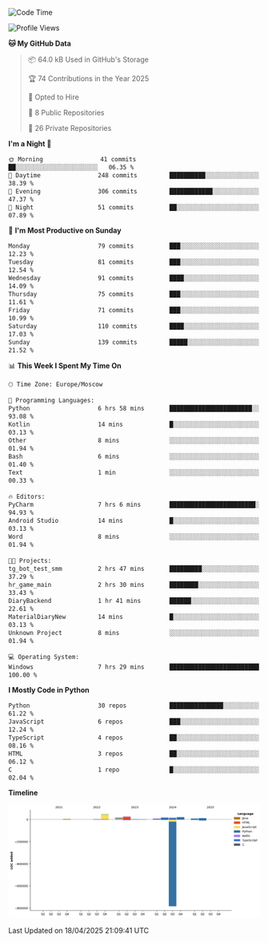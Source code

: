 <!--START_SECTION:waka-->
![Code Time](http://img.shields.io/badge/Code%20Time-658%20hrs%2058%20mins-blue)

![Profile Views](http://img.shields.io/badge/Profile%20Views-0-blue)

**🐱 My GitHub Data** 

> 📦 64.0 kB Used in GitHub's Storage 
 > 
> 🏆 74 Contributions in the Year 2025
 > 
> 💼 Opted to Hire
 > 
> 📜 8 Public Repositories 
 > 
> 🔑 26 Private Repositories 
 > 
**I'm a Night 🦉** 

```text
🌞 Morning                41 commits          ██░░░░░░░░░░░░░░░░░░░░░░░   06.35 % 
🌆 Daytime                248 commits         ██████████░░░░░░░░░░░░░░░   38.39 % 
🌃 Evening                306 commits         ████████████░░░░░░░░░░░░░   47.37 % 
🌙 Night                  51 commits          ██░░░░░░░░░░░░░░░░░░░░░░░   07.89 % 
```
📅 **I'm Most Productive on Sunday** 

```text
Monday                   79 commits          ███░░░░░░░░░░░░░░░░░░░░░░   12.23 % 
Tuesday                  81 commits          ███░░░░░░░░░░░░░░░░░░░░░░   12.54 % 
Wednesday                91 commits          ████░░░░░░░░░░░░░░░░░░░░░   14.09 % 
Thursday                 75 commits          ███░░░░░░░░░░░░░░░░░░░░░░   11.61 % 
Friday                   71 commits          ███░░░░░░░░░░░░░░░░░░░░░░   10.99 % 
Saturday                 110 commits         ████░░░░░░░░░░░░░░░░░░░░░   17.03 % 
Sunday                   139 commits         █████░░░░░░░░░░░░░░░░░░░░   21.52 % 
```


📊 **This Week I Spent My Time On** 

```text
🕑︎ Time Zone: Europe/Moscow

💬 Programming Languages: 
Python                   6 hrs 58 mins       ███████████████████████░░   93.08 % 
Kotlin                   14 mins             █░░░░░░░░░░░░░░░░░░░░░░░░   03.13 % 
Other                    8 mins              ░░░░░░░░░░░░░░░░░░░░░░░░░   01.94 % 
Bash                     6 mins              ░░░░░░░░░░░░░░░░░░░░░░░░░   01.40 % 
Text                     1 min               ░░░░░░░░░░░░░░░░░░░░░░░░░   00.33 % 

🔥 Editors: 
PyCharm                  7 hrs 6 mins        ████████████████████████░   94.93 % 
Android Studio           14 mins             █░░░░░░░░░░░░░░░░░░░░░░░░   03.13 % 
Word                     8 mins              ░░░░░░░░░░░░░░░░░░░░░░░░░   01.94 % 

🐱‍💻 Projects: 
tg_bot_test_smm          2 hrs 47 mins       █████████░░░░░░░░░░░░░░░░   37.29 % 
hr_game_main             2 hrs 30 mins       ████████░░░░░░░░░░░░░░░░░   33.43 % 
DiaryBackend             1 hr 41 mins        ██████░░░░░░░░░░░░░░░░░░░   22.61 % 
MaterialDiaryNew         14 mins             █░░░░░░░░░░░░░░░░░░░░░░░░   03.13 % 
Unknown Project          8 mins              ░░░░░░░░░░░░░░░░░░░░░░░░░   01.94 % 

💻 Operating System: 
Windows                  7 hrs 29 mins       █████████████████████████   100.00 % 
```

**I Mostly Code in Python** 

```text
Python                   30 repos            ███████████████░░░░░░░░░░   61.22 % 
JavaScript               6 repos             ███░░░░░░░░░░░░░░░░░░░░░░   12.24 % 
TypeScript               4 repos             ██░░░░░░░░░░░░░░░░░░░░░░░   08.16 % 
HTML                     3 repos             ██░░░░░░░░░░░░░░░░░░░░░░░   06.12 % 
C                        1 repo              █░░░░░░░░░░░░░░░░░░░░░░░░   02.04 % 
```



**Timeline**

![Lines of Code chart](https://raw.githubusercontent.com/adlemx/adlemx/main/assets/bar_graph.png)


 Last Updated on 18/04/2025 21:09:41 UTC
<!--END_SECTION:waka-->
